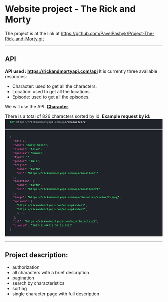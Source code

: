 # Website project - The Rick and Morty
The project is at the link at https://github.com/PavelPashyk/Project-The-Rick-and-Morty.git
___
## API
__API used : https://rickandmortyapi.com/api__
It is currently three available resources:
* Character: used to get all the characters.
* Location: used to get all the locations.
* Episode: used to get all the episodes.

We will use the API: __[Character](https://rickandmortyapi.com/api/character)__.

There is a total of 826 characters sorted by id.
__Example request by id:__
![Example request by id](./src/image/API.jpg)
___
## Project description:
* authorization
* all characters with a brief description
* pagination
* search by characteristics
* sorting
* single character page with full description

